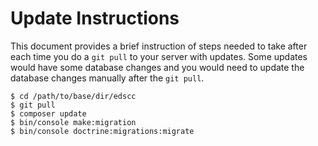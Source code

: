 # Update Instructions
This document provides a brief instruction of steps needed to take after each time you do a `git pull` to your server with updates. Some updates would have some database changes and you would need to update the database changes manually after the `git pull`.
```
$ cd /path/to/base/dir/edscc
$ git pull
$ composer update
$ bin/console make:migration
$ bin/console doctrine:migrations:migrate
```